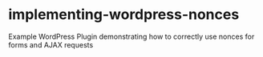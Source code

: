 # implementing-wordpress-nonces
Example WordPress Plugin demonstrating how to correctly use nonces for forms and AJAX requests

